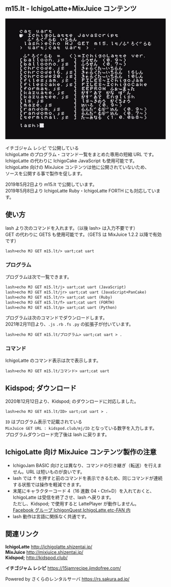 ## m15.lt - IchigoLatte+MixJuice コンテンツ

![スクリーンショット](/screenshot.jpg)

イチゴジャム レシピ で公開している\
IchigoLatte のプログラム・コマンド一覧をまとめた専用の短縮 URL です。\
IchigoLatte の代わりに IchigoCake JavaScript も使用可能です。\
IchigoLatte 向けの MixJuice コンテンツは他に公開されていないため、\
ソースを公開する事で製作を促します。

2019年5月2日より m15.lt で公開しています。\
2019年5月8日より IchigoLatte Ruby・IchigoLatte FORTH にも対応しています。

## 使い方

lash より次のコマンドを入れます。（以後 lash> は入力不要です）\
GET の代わりに GETS も使用可能です。（GETS は MixJuice 1.2.2 以降で有効です）

```
lash>echo MJ GET m15.lt/> uart;cat uart
```

### プログラム

プログラムは次で一覧できます。

```
lash>echo MJ GET m15.lt/j> uart;cat uart (JavaScript)
lash>echo MJ GET m15.lt/jr> uart;cat uart (JavaScript+PanCake)
lash>echo MJ GET m15.lt/r> uart;cat uart (Ruby)
lash>echo MJ GET m15.lt/f> uart;cat uart (FORTH)
lash>echo MJ GET m15.lt/p> uart;cat uart (Python)
```

プログラムは次のコマンドでダウンロードします。\
2021年2月11日より、`.js` `.rb` `.fs` `.py` の拡張子が付いています。

```
lash>echo MJ GET m15.lt/プログラム> uart;cat uart > .
```

### コマンド

IchigoLatte のコマンド表示は次で表示します。

```
lash>echo MJ GET m15.lt/コマンド> uart;cat uart
```

## Kidspod; ダウンロード

2020年12月12日より、Kidspod; のダウンロードに対応しました。

```
lash>echo MJ GET m15.lt/ID> uart;cat uart > .
```

`ID` はプログラム表示で記載されている\
 `MixJuice GET URL : kidspod.club/mj/ID` となっている数字を入力します。\
プログラムダウンロード完了後は lash に戻ります。

## IchigoLatte 向け MixJuice コンテンツ製作の注意

- IchigoJam BASIC 向けとは異なり、コマンドの引き継ぎ（転送）を行えません。URL は短いものが良いです。
- lash では ↑ を押すと前のコマンドを表示できるため、同じコマンドが連続する状態では操作を軽減できます。
- 末尾にキャラクターコード 4（16 進数 04・Ctrl+D）を入れておくと、<br />IchigoLatte は受信を終了させ、lash へ戻ります。<br />ただし、Kidspod; で使用すると LattePlayer が動作しません。<br />[Facebook グループ IchigonQuest,IchigoLatte,etc-FAN 内](https://www.facebook.com/groups/568222796651326/permalink/856839061123030/)
- lash 動作は言語に関係なく共通です。

## 関連リンク

**IchigoLatte** http://ichigolatte.shizentai.jp/ \
**MixJuice** http://mixjuice.shizentai.jp/ \
**Kidspod;** http://kidspod.club/

**イチゴジャム レシピ** https://15jamrecipe.jimdofree.com/

Powered by さくらのレンタルサーバ https://rs.sakura.ad.jp/
